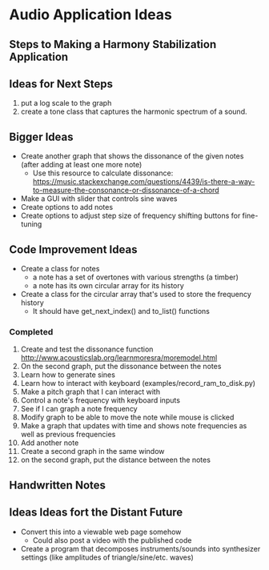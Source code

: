 # Audio Application Ideas

## Steps to Making a Harmony Stabilization Application

## Ideas for Next Steps
1. put a log scale to the graph
1. create a tone class that captures the harmonic spectrum of a sound.

## Bigger Ideas
* Create another graph that shows the dissonance of the given notes (after adding at least one more note)
   - Use this resource to calculate dissonance: https://music.stackexchange.com/questions/4439/is-there-a-way-to-measure-the-consonance-or-dissonance-of-a-chord
* Make a GUI with slider that controls sine waves
* Create options to add notes
* Create options to adjust step size of frequency shifting buttons for fine-tuning

## Code Improvement Ideas
* Create a class for notes
   * a note has a set of overtones with various strengths (a timber)
   * a note has its own circular array for its history
* Create a class for the circular array that's used to store the frequency history
   * It should have get_next_index() and to_list() functions

### Completed
1. Create and test the dissonance function http://www.acousticslab.org/learnmoresra/moremodel.html
1. On the second graph, put the dissonance between the notes
1. Learn how to generate sines
1. Learn how to interact with keyboard (examples/record_ram_to_disk.py)
1. Make a pitch graph that I can interact with
1. Control a note's frequency with keyboard inputs
1. See if I can graph a note frequency
1. Modify graph to be able to move the note while mouse is clicked
1. Make a graph that updates with time and shows note frequencies as well as previous frequencies
1. Add another note
1. Create a second graph in the same window
1. on the second graph, put the distance between the notes

## Handwritten Notes


## Ideas Ideas fort the Distant Future
* Convert this into a viewable web page somehow
  * Could also post a video with the published code
* Create a program that decomposes instruments/sounds into synthesizer settings (like amplitudes of triangle/sine/etc. waves)